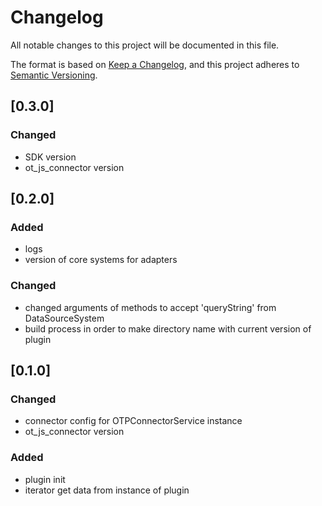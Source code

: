 # Changelog

All notable changes to this project will be documented in this file.

The format is based on [Keep a Changelog](https://keepachangelog.com/en/1.0.0/),
and this project adheres to [Semantic Versioning](https://semver.org/spec/v2.0.0.html).

## [0.3.0]

### Changed

- SDK version
- ot_js_connector version

## [0.2.0]

### Added

- logs
- version of core systems for adapters

### Changed

- changed arguments of methods to accept 'queryString' from DataSourceSystem
- build process in order to make directory name with current version of plugin

## [0.1.0]

### Changed

- connector config for OTPConnectorService instance
- ot_js_connector version

### Added

- plugin init
- iterator get data from instance of plugin
